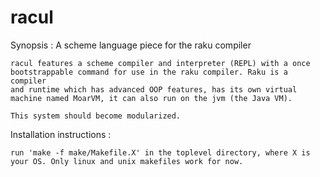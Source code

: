 # racul

Synopsis :
	A scheme language piece for the raku compiler

	racul features a scheme compiler and interpreter (REPL) with a once 
	bootstrappable command for use in the raku compiler. Raku is a compiler
	and runtime which has advanced OOP features, has its own virtual 
	machine named MoarVM, it can also run on the jvm (the Java VM).

	This system should become modularized.


Installation instructions :

	run 'make -f make/Makefile.X' in the toplevel directory, where X is 
	your OS. Only linux and unix makefiles work for now.
